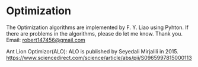 # Optimization
The Optimization algorithms are implemented by F. Y. Liao using Pyhton.
If there are problems in the algorithms, please do let me know. Thank you.
Email: robert147456@gmail.com

Ant Lion Optimizor(ALO):
ALO is published by Seyedali Mirjalili in 2015.
https://www.sciencedirect.com/science/article/abs/pii/S0965997815000113
